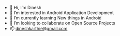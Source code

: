 - 👋 Hi, I’m Dinesh
- 👀 I’m interested in Android Application Development
- 🌱 I’m currently learning New things in Android
- 💞️ I’m looking to collaborate on Open Source Projects
- 📫 dineshkarthie@gmail.com

<!---
dineshkarthi95/dineshkarthi95 is a ✨ special ✨ repository because its `README.md` (this file) appears on your GitHub profile.
You can click the Preview link to take a look at your changes.
--->
